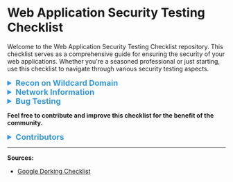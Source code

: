 # Web Application Security Testing Checklist

Welcome to the Web Application Security Testing Checklist repository. This checklist serves as a comprehensive guide for ensuring the security of your web applications. Whether you're a seasoned professional or just starting, use this checklist to navigate through various security testing aspects.

<details>
<summary style="color: #3498db; font-size: 18px;"><strong>Recon on Wildcard Domain</strong></summary>
<details>
<summary style="color: #e74c3c; font-size: 16px;"><strong>Subdomain Enumeration</strong></summary>

- Leverage tools like amass, subfinder, assetfinder, dnsgen, and massdns.
- Utilize diverse wordlists and permutations for subdomain discovery.
- Scrutinize DNS records for wildcard entries and potential subdomains.
</details>

<details>
<summary style="color: #e74c3c; font-size: 16px;"><strong>SSL/TLS Certificate Analysis</strong></summary>

- Use CT logs (crt.sh) for certificate transparency.
- Examine wildcard certificates, including expiration dates and issuer details.
</details>

<details>
<summary style="color: #e74c3c; font-size: 16px;"><strong>Search Engine Dorking</strong></summary>

- Conduct targeted Google searches with advanced operators for subdomain discovery.
- Utilize tools like Shodan and ZoomEye for exposed services.
</details>

<details>
<summary style="color: #e74c3c; font-size: 16px;"><strong>Web Archives</strong></summary>

- Utilize the Wayback Machine to view historical files like robots.txt and URLs.
</details>
</details>

<details>
<summary style="color: #3498db; font-size: 18px;"><strong>Network Information</strong></summary>
<details>
<summary style="color: #e74c3c; font-size: 16px;"><strong>BGP Lookup</strong></summary>

- Use BGP Lookup tools like bgp.he.net for checking IP target information.
- Perform DNS-related checks using tools like DNSDumpster and DigWebInterface.
</details>

<details>
<summary style="color: #e74c3c; font-size: 16px;"><strong>Subdomain Takeover</strong></summary>

- Utilize tools like Can I Take Over XYZ to check for subdomain takeover opportunities.
</details>

<details>
<summary style="color: #e74c3c; font-size: 16px;"><strong>Passive Reconnaissance</strong></summary>

- Use Google Dorks for reconnaissance with advanced search operators.
- Leverage threat intelligence gathering tools like theHarvester.
- Perform WHOIS Lookup to gather domain registration information.
- Analyze robots.txt for insights into the site's structure.
- Spider the website for URLs using tools like gobuster.
- Conduct DNS Enumeration using tools like dnsrecon.
</details>

<details>
<summary style="color: #e74c3c; font-size: 16px;"><strong>Active Reconnaissance</strong></summary>

- Conduct advanced port scanning using Nmap.
- Perform service fingerprinting with banner grabbing.
- Utilize network sniffing fingerprinting using Nmap scripts.
- Check for subdomain takeover using tools like subjack.
- Scan the web application using tools like nikto and gobuster.
- Conduct SSL/TLS vulnerability checks with testssl.sh.
- Verify HTTP security headers using gobuster.
</details>
</details>

<details>
<summary style="color: #3498db; font-size: 18px;"><strong>Bug Testing</strong></summary>
<details>
<summary style="color: #e74c3c; font-size: 16px;"><strong>Injection Vulnerabilities</strong></summary>

- Test for SQL injection vulnerabilities.
- Check for OS command injection vulnerabilities.
- Assess LDAP injection vulnerabilities.
</details>

<details>
<summary style="color: #e74c3c; font-size: 16px;"><strong>Cross-Site Scripting (XSS)</strong></summary>

- Test for reflected XSS vulnerabilities.
- Check for stored XSS vulnerabilities.
- Assess DOM-based XSS vulnerabilities.
</details>

<details>
<summary style="color: #e74c3c; font-size: 16px;"><strong>Cross-Site Request Forgery (CSRF)</strong></summary>

- Test for CSRF vulnerabilities.
- Verify the effectiveness of CSRF protection mechanisms.
</details>

<details>
<summary style="color: #e74c3c; font-size: 16px;"><strong>Security Misconfigurations</strong></summary>

- Check for exposed sensitive information.
- Test for default credentials on administrative interfaces.
- Verify secure configuration of cloud services.
</details>

<details>
<summary style="color: #e74c3c; font-size: 16px;"><strong>Insecure Direct Object References (IDOR)</strong></summary>

- Test for IDOR vulnerabilities.
- Verify that users cannot access unauthorized resources.
</details>

<details>
<summary style="color: #e74c3c; font-size: 16px;"><strong>Server-Side Request Forgery (SSRF)</strong></summary>

- Test for SSRF vulnerabilities.
- Verify that the application filters or blocks malicious requests.
</details>

<details>
<summary style="color: #e74c3c; font-size: 16px;"><strong>File Upload Security</strong></summary>

- Test for unrestricted file uploads.
- Check for proper validation of file types and content.
- Verify secure storage and access controls for uploaded files.
</details>

<details>
<summary style="color: #e74c3c; font-size: 16px;"><strong>XML External Entity (XXE) Injection</strong></summary>

- Test for XXE vulnerabilities in XML parsing.
- Verify that XML inputs are properly validated and sanitized.
</details>

<details>
<summary style="color: #e74c3c; font-size: 16px;"><strong>Security Headers</strong></summary>

- Check for the presence and effectiveness of security headers.
- Include headers such as Content Security Policy (CSP) and Strict-Transport-Security (HSTS).
</details>

<details>
<summary style="color: #e74c3c; font-size: 16px;"><strong>Clickjacking</strong></summary>

- Test for clickjacking vulnerabilities.
- Verify that UI elements cannot be embedded in iframes without proper controls.
</details>

<details>
<summary style="color: #e74c3c; font-size: 16px;"><strong>Business Logic Testing</strong></summary>

- Test for logical flaws in the application workflow.
- Verify the enforcement of business rules and access controls.
- Assess the impact of parameter manipulation on business processes.
</details>

<details>
<summary style="color: #e74c3c; font-size: 16px;"><strong>Cryptographic Vulnerabilities</strong></summary>

- Check for weak or deprecated cryptographic algorithms.
- Verify the secure storage and transmission of sensitive information.
</details>

<details>
<summary style="color: #e74c3c; font-size: 16px;"><strong>Mobile-specific Vulnerabilities</strong></summary>

- Test for mobile application-specific vulnerabilities.
- Verify the security of APIs used by mobile applications.
- Assess the storage and handling of sensitive information on mobile devices.
</details>

<details>
<summary style="color: #e74c3c; font-size: 16px;"><strong>API Security</strong></summary>

- Test the security of APIs for vulnerabilities.
- Verify proper authentication and authorization mechanisms.
- Assess the handling of input data and error messages.
</details>

<details>
<summary style="color: #e74c3c; font-size: 16px;"><strong>IoT-specific Vulnerabilities</strong></summary>

- Test for security vulnerabilities in IoT devices.
- Assess the communication security of IoT devices.
- Verify the security of firmware and update mechanisms.
</details>
</details>

**Feel free to contribute and improve this checklist for the benefit of the community.**

<details>
<summary style="color: #3498db; font-size: 18px;"><strong>Contributors</strong></summary>

- [Sicko]
</details>

---

**Sources:**

- [Google Dorking Checklist](https://docs.google.com/document/d/1E64dNgDqQDyXtrj0EPsb4Pi28HXLtvS0buyGsY_78IA/edit)
